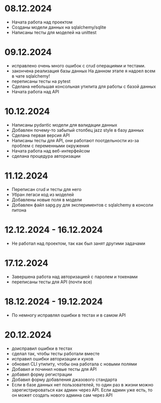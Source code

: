 # 08.12.2024

- Начата работа над проектом
- Созданы модели данных на sqlalchemy/sqlite
- Написаны тесты для моделей на unittest

# 09.12.2024

- исправлено очень много ошибок с crud операциями и тестами.
- закончена реализация базы данных
    На данном этапе я надоел всем в чате sqlalchemy!
- переписаны тесты на pytest
- Сделана небольшая консольная утилита для работы с базой данных
- Начата работа над API

# 10.12.2024

- Написаны pydantic модели для валидации данных
- Добавлен почему-то забытый столбец jazz style в базу данных
- Сделана первая версия API
- Написаны тесты для API, они работают поотдельности из-за проблем с переменными окружения
- Начата работа над веб-интерфейсом
- сделана процедура авторизации

# 11.12.2024

- Переписан crud и тесты для него
- Убран легаси код из моделей
- Добавлены новые поля в модели
- Добавлен файл sapg.py для экспериментов с sqlalchemy в консоли питона

# 12.12.2024 - 16.12.2024

- Не работал над проектом, так как был занят другими задачами

# 17.12.2024

- Завершена работа над авторизацией с паролем и токенами
- переписаны тесты для API (почти все)

# 18.12.2024 - 19.12.2024

- По немногу исправлял ошибки в тестах и в самом API

# 20.12.2024

- доисправил ошибки в тестах
- сделал так, чтобы тесты работали вместе
- исправил ошибки авторизации и куков
- обновил CLI утилиту, чтобы она работала с новыми полями
- Добавил и починил новые тесты для API
- добавил форму регистрации
- Добавил форму добавления джазового стандарта
- Если в базе данных нет пользователей, то один раз в жизни можно зарегистрироваться как админ через API. Если админ уже есть, то он может создать нового админа сам через API